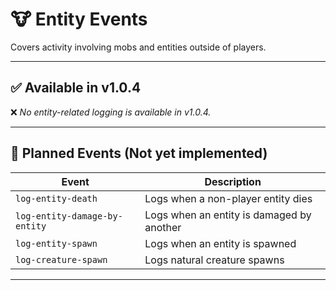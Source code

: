 # 🐮 Entity Events

Covers activity involving mobs and entities outside of players.

---

## ✅ Available in v1.0.4

❌ _No entity-related logging is available in v1.0.4._

---

## 📝 Planned Events (Not yet implemented)

| Event                           | Description                                    |
|---------------------------------|------------------------------------------------|
| `log-entity-death`              | Logs when a non-player entity dies            |
| `log-entity-damage-by-entity`   | Logs when an entity is damaged by another     |
| `log-entity-spawn`              | Logs when an entity is spawned                |
| `log-creature-spawn`            | Logs natural creature spawns                  |

---
